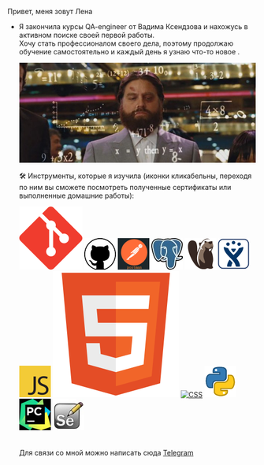 Привет, меня зовут Лена<br>
<ul>
<li>Я закончила курсы QA-engineer от Вадима Ксендзова и нахожусь в активном поиске своей первой работы.<br> 
Хочу стать профессионалом своего дела, поэтому продолжаю обучение самостоятельно и каждый день я узнаю что-то новое .</li>

[![](89.jpg)]() 
<br>
 
 🛠️ Инструменты, которые я изучила (иконки кликабельны, переходя по ним вы сможете посмотреть полученные сертификаты или выполненные домашние работы):

[![Git](git.svg)](https://github.com/Chembeleeva/GitBash) 
[![](gith.webp)](https://github.com/Chembeleeva/GitHub) 
[![Postman](123.png)](https://github.com/Chembeleeva/Postman) 
[![SQL](56.jpeg)](https://github.com/Chembeleeva/SQL) 
[![](db.png)](https://github.com/Chembeleeva/SQL/blob/main/stepik-certificate-102883-ab5c0f8.pdf) 
[![Jira](jira_logo.png)](https://github.com/Chembeleeva/JIRA/blob/main/stepik-certificate-10425-fff68b1.pdf)
[![JS](js.png)](https://github.com/Chembeleeva/JavaScript) 
[![HTML](html5-original.svg)](https://github.com/Chembeleeva/HTML/blob/main/stepik-certificate-38218-18188ec.pdf) 
[![CSS]()](https://github.com/Chembeleeva/CSS) 
[![Python](python.png)](https://github.com/Chembeleeva/Python) 
[![Pycharm](pycharm.jpg)](https://github.com/Chembeleeva/Selenium) 
[![Selenium](se.webp)](https://github.com/Chembeleeva/Selenium)
<br>
<br>
<br>
Для связи со мной можно написать сюда [Telegram](https://t.me/bettita89) 


